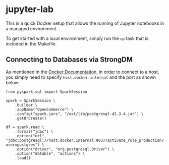 # jupyter-lab

This is a quick Docker setup that allows the running of Jupyter notebooks in a managed environment.

To get started with a local environment, simply run the `up` task that is included in the Makefile.

## Connecting to Databases via StrongDM

As mentioned in the [Docker Documentation](https://docs.docker.com/desktop/mac/networking/#i-want-to-connect-from-a-container-to-a-service-on-the-host), in order to connect to a host, you simply need to specify `host.docker.internal` and the port as shown below:

```
from pyspark.sql import SparkSession

spark = SparkSession \
    .builder \
    .appName("OpenCommerce") \
    .config("spark.jars", "/ext/lib/postgresql-42.3.4.jar") \
    .getOrCreate()

df = spark.read \
    .format("jdbc") \
    .option("url", "jdbc:postgresql://host.docker.internal:9037/activate_rule_production?user=postgres") \
    .option("driver", "org.postgresql.Driver") \
    .option("dbtable", "actions") \
    .load()
```